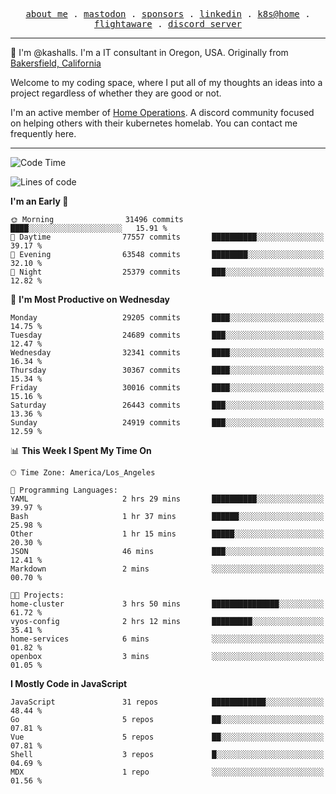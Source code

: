 <p align="center">
  <samp>
    <a href="https://jordanjones.org/">about me</a> .
    <a rel="me" href="https://mastodon.social/@kashall">mastodon</a> .
    <a href="https://github.com/sponsors/kashalls">sponsors</a> .
    <a href="https://linkedin.com/in/jordpjones">linkedin</a> .
    <a href="https://github.com/kashalls/home-cluster">k8s@home</a> .
    <a href="https://flightaware.com/adsb/stats/user/kashalls">flightaware</a> .
    <a href="https://discord.gg/V2WrCfqba9">discord server</a>
  </samp>
</p>

----------------------------------------------------------------

:wave: I'm @kashalls. I'm a IT consultant in Oregon, USA. Originally from [Bakersfield, California](https://maps.app.goo.gl/QQMtywTWghpXB6Tu6)

Welcome to my coding space, where I put all of my thoughts an ideas into a project regardless of whether they are good or not.

I'm an active member of [Home Operations](https://discord.gg/home-operations). A discord community focused on helping others with their kubernetes homelab. You can contact me frequently here.

----------------------------------------------------------------
<!--START_SECTION:waka-->
![Code Time](http://img.shields.io/badge/Code%20Time-1%2C956%20hrs%2021%20mins-blue)

![Lines of code](https://img.shields.io/badge/From%20Hello%20World%20I%27ve%20Written-17.6%20million%20lines%20of%20code-blue)

**I'm an Early 🐤** 

```text
🌞 Morning                31496 commits       ████░░░░░░░░░░░░░░░░░░░░░   15.91 % 
🌆 Daytime                77557 commits       ██████████░░░░░░░░░░░░░░░   39.17 % 
🌃 Evening                63548 commits       ████████░░░░░░░░░░░░░░░░░   32.10 % 
🌙 Night                  25379 commits       ███░░░░░░░░░░░░░░░░░░░░░░   12.82 % 
```
📅 **I'm Most Productive on Wednesday** 

```text
Monday                   29205 commits       ████░░░░░░░░░░░░░░░░░░░░░   14.75 % 
Tuesday                  24689 commits       ███░░░░░░░░░░░░░░░░░░░░░░   12.47 % 
Wednesday                32341 commits       ████░░░░░░░░░░░░░░░░░░░░░   16.34 % 
Thursday                 30367 commits       ████░░░░░░░░░░░░░░░░░░░░░   15.34 % 
Friday                   30016 commits       ████░░░░░░░░░░░░░░░░░░░░░   15.16 % 
Saturday                 26443 commits       ███░░░░░░░░░░░░░░░░░░░░░░   13.36 % 
Sunday                   24919 commits       ███░░░░░░░░░░░░░░░░░░░░░░   12.59 % 
```


📊 **This Week I Spent My Time On** 

```text
🕑︎ Time Zone: America/Los_Angeles

💬 Programming Languages: 
YAML                     2 hrs 29 mins       ██████████░░░░░░░░░░░░░░░   39.97 % 
Bash                     1 hr 37 mins        ██████░░░░░░░░░░░░░░░░░░░   25.98 % 
Other                    1 hr 15 mins        █████░░░░░░░░░░░░░░░░░░░░   20.30 % 
JSON                     46 mins             ███░░░░░░░░░░░░░░░░░░░░░░   12.41 % 
Markdown                 2 mins              ░░░░░░░░░░░░░░░░░░░░░░░░░   00.70 % 

🐱‍💻 Projects: 
home-cluster             3 hrs 50 mins       ███████████████░░░░░░░░░░   61.72 % 
vyos-config              2 hrs 12 mins       █████████░░░░░░░░░░░░░░░░   35.41 % 
home-services            6 mins              ░░░░░░░░░░░░░░░░░░░░░░░░░   01.82 % 
openbox                  3 mins              ░░░░░░░░░░░░░░░░░░░░░░░░░   01.05 % 
```

**I Mostly Code in JavaScript** 

```text
JavaScript               31 repos            ████████████░░░░░░░░░░░░░   48.44 % 
Go                       5 repos             ██░░░░░░░░░░░░░░░░░░░░░░░   07.81 % 
Vue                      5 repos             ██░░░░░░░░░░░░░░░░░░░░░░░   07.81 % 
Shell                    3 repos             █░░░░░░░░░░░░░░░░░░░░░░░░   04.69 % 
MDX                      1 repo              ░░░░░░░░░░░░░░░░░░░░░░░░░   01.56 % 
```




<!--END_SECTION:waka-->